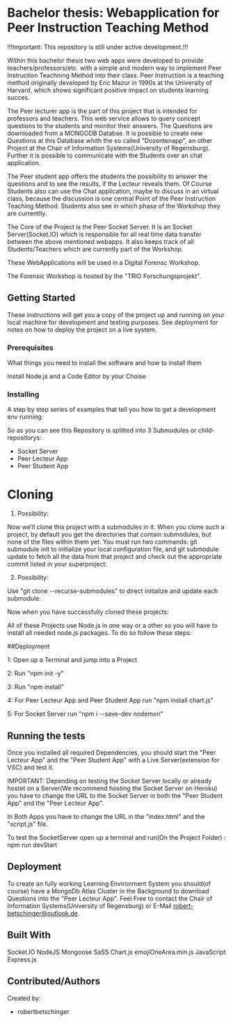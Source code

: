 # Bachelor thesis: Webapplication for Peer Instruction Teaching Method

!!!Important: This repository is still under active development.!!!

Within this bachelor thesis  two web apps were developed to provide teachers/professors/etc. with a simple and modern way to implement Peer Instruction Teachning Method into their class. Peer Instruction is a teaching method originally developed by Eric Mazur in 1990s at the University of Harvard, which shows significant positive impact on students learning succes.

The Peer lecturer app is the part of this project that is intended for professors and teachers. This web service allows to query concept questions to the students and monitor their answers. The Questions are downloaded from a MONGODB Databse. It is possible to create new Questions at this Database whith the so called "Dozentenapp", an other Project at the Chair of Information Systems(University of Regensburg). Further it is possible to communicate with the Students over an chat application.

The Peer student app offers the students the possibility to answer the questions and to see the results, if the Lecteur reveals them. Of Course Students also can use the Chat application, maybe to discuss in an virtual class, because the discussion is one central Point of the Peer Instruction Teaching Method. Students also see in which phase of the Workshop they are currentlly.

The Core of the Project is the Peer Socket Server. It is an Socket Server(Socket.IO) which is responsible for all real time data transfer between the above mentioned webapps. It also keeps track of all Students/Teachers which are currently part of the Workshop.

These WebApplications will be used in a Digital Forensc Workshop.

The Forensic Workshop is hosted by the "TRIO Forschungsprojekt".


## Getting Started

These instructions will get you a copy of the project up and running on your local machine for development and testing purposes. See deployment for notes on how to deploy the project on a live system.

### Prerequisites

What things you need to install the software and how to install them

Install Node.js and a Code Editor by your Choise

### Installing

A step by step series of examples that tell you how to get a development env running:

So as you can see this Repository is splitted into 3 Submodules or child-repositorys:
- Socket Server
- Peer Lecteur App
- Peer Student App

# Cloning
1. Possibility:

Now we’ll clone this project with a submodules in it. When you clone such a project, by default you get the directories that contain submodules, but none of the files within them yet.
You must run two commands: git submodule init to initialize your local configuration file, and git submodule update to fetch all the data from that project and check out the appropriate commit listed in your superproject:

2. Possibility:

Use "git clone --recurse-submodules" to direct initialize and update each submodule.


Now when you have successfully cloned these projects:

All of these Projects use Node.js in one way or a other so you will have to install all needed node.js packages. To do so follow these steps:

##Deployment

1: Open up a Terminal and jump into a Project

2: Run "npm init -y"

3: Run "npm install"

4: For Peer Lecteur App and Peer Student App run "npm install chart.js"

5: For Socket Server run "npm i --save-dev nodemon"



## Running the tests

Once you installed all required Dependencies, you should start the "Peer Lecteur App" and the "Peer Student App" with a Live Server(extension for VSC) and test it. 

IMPORTANT: Depending on testing the Socket Server locally or already hostet on a Server(We recommend hosting the Socket Server on Heroku) you have to change the URL to the Socket Server in both the "Peer Student App" and the "Peer Lecteur App".

In Both Apps you have to change the URL in the "index.html" and the "script.js" file.

To test the SocketServer open up a terminal and run(On the Project Folder) : npm run devStart


## Deployment

To create an fully working Learning Environment System you should(of course) have a MongoDb Atlas Cluster in the Background to download Questions into the "Peer Lecteur App". Feel Free to contact the Chair of Information Systems(University of Regensburg) or E-Mail robert-betschinger@outlook.de.

## Built With

Socket.IO
NodeJS
Mongoose
SaSS
Chart.js
emojiOneArea.min.js
JavaScript
Express.js

## Contributed/Authors

Created by:
 - robertbetschinger
